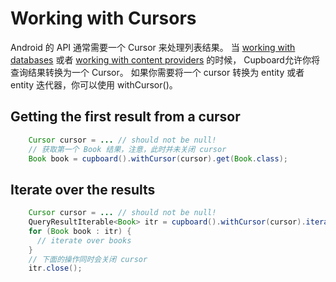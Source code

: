 # Working with Cursors
Android 的 API 通常需要一个 Cursor 来处理列表结果。
当 [working with databases](./Working_with_databases.md) 或者 [working with content providers](./Working_with_ContentProviders.md) 的时候，
Cupboard允许你将查询结果转换为一个 Cursor。
如果你需要将一个 cursor 转换为 entity 或者 entity 迭代器，你可以使用 withCursor()。

## Getting the first result from a cursor

```java
    Cursor cursor = ... // should not be null!
    // 获取第一个 Book 结果，注意，此时并未关闭 cursor
    Book book = cupboard().withCursor(cursor).get(Book.class);
```

## Iterate over the results

```java
    Cursor cursor = ... // should not be null!
    QueryResultIterable<Book> itr = cupboard().withCursor(cursor).iterate(Book.class);
    for (Book book : itr) {
      // iterate over books
    }
    // 下面的操作同时会关闭 cursor
    itr.close();
```